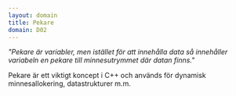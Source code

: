 ```yaml
---
layout: domain
title: Pekare
domain: D02
---
```


_"Pekare är variabler, men istället för att innehålla data så innehåller variabeln en pekare till minnesutrymmet där datan finns."_

Pekare är ett viktigt koncept i C++ och används för dynamisk minnesallokering, datastrukturer m.m.